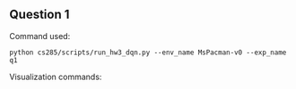 ## Question 1

Command used:
```
python cs285/scripts/run_hw3_dqn.py --env_name MsPacman-v0 --exp_name q1
```

Visualization commands:
